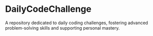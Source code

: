 # DailyCodeChallenge
A repository dedicated to daily coding challenges, fostering advanced problem-solving skills and supporting personal mastery.
